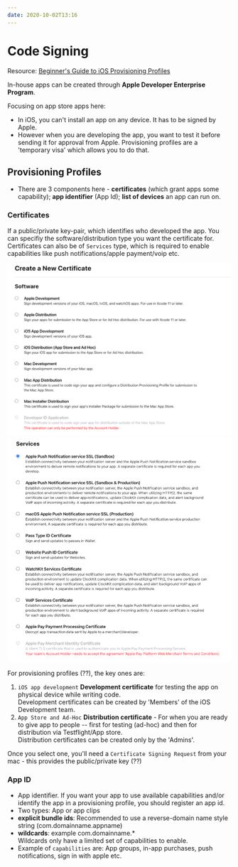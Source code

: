 ```yaml
---
date: 2020-10-02T13:16
---
```


# Code Signing

Resource: [Beginner's Guide to iOS Provisioning Profiles](https://blog.theodo.com/2017/02/a-beginners-guide-to-ios-provisioning-profiles/)

In-house apps can be created through **Apple Developer Enterprise Program**.


Focusing on app store apps here:
- In iOS, you can't install an app on any device. It has to be signed by Apple.
- However when you are developing the app, you want to test it before sending it for approval from Apple. Provisioning profiles are a 'temporary visa' which allows you to do that.

## Provisioning Profiles
 
- There are 3 components here - 
**certificates** (which grant apps some capability); 
**app identifier** (App Id); 
**list of devices** an app can run on.


### Certificates

If a public/private key-pair, which identifies who developed the app. 
You can specifiy the software/distribution type you want the certificate for. Certificates can also be of `Services` type, which is required to enable capabilities like push notifications/apple payment/voip etc.

![Software types](static/certificate_software_type.png)
![Services types](static/certificate_services_type.png)

For provisioning profiles (??), the key ones are:

1. `iOS app development`
**Development certificate** for testing the app on physical device while writing code.  
Development certificates can be created by 'Members' of the iOS Development team.
2. `App Store and Ad-Hoc`
**Distribution certificate** - For when you are ready to give app to people -- first for testing (ad-hoc) and then for distribution via Testflight/App store.  
Distribution certificates can be created only by the 'Admins'.

Once you select one, you'll need a `Certificate Signing Request` from your mac - this provides the public/private key (??)


### App ID

- App identifier. If you want your app to use available capabilities and/or identify the app in a provisioning profile, you should register an app id.
- Two types: App or app clips
- **explicit bundle ids**: Recommended to use a reverse-domain name style string (com.domainname.appname)
- **wildcards**: example com.domainname.\*  
Wildcards only have a limited set of capabilities to enable.
- Example of `capabilities` are: App groups, in-app purchases, push notifications, sign in with apple etc.
